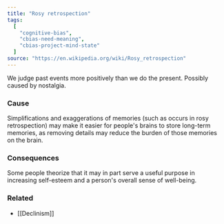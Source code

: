 ```yaml
---
title: "Rosy retrospection"
tags:
  [
    "cognitive-bias",
    "cbias-need-meaning",
    "cbias-project-mind-state"
  ]
source: "https://en.wikipedia.org/wiki/Rosy_retrospection"
---
```


We judge past events more positively than we do the present. Possibly caused by nostalgia.

### Cause

Simplifications and exaggerations of memories (such as occurs in rosy retrospection) may make it easier for people's brains to store long-term memories, as removing details may reduce the burden of those memories on the brain.

### Consequences

Some people theorize that it may in part serve a useful purpose in increasing self-esteem and a person's overall sense of well-being.

### Related

- [[Declinism]]